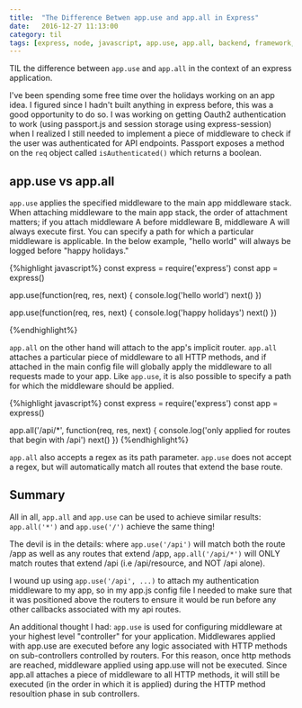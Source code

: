 ```yaml
---
title:  "The Difference Betwen app.use and app.all in Express"
date:   2016-12-27 11:13:00
category: til
tags: [express, node, javascript, app.use, app.all, backend, framework, routing]
---
```


TIL the difference between `app.use` and `app.all` in the context of an express application.

I've been spending some free time over the holidays working on an app idea. I figured since I hadn't built anything in express before, this was a good opportunity to do so. I was working on getting Oauth2 authentication to work (using passport.js and session storage using express-session) when I realized I still needed to implement a piece of middleware to check if the user was authenticated for API endpoints. Passport exposes a method on the `req` object called `isAuthenticated()` which returns a boolean.

## app.use vs app.all

`app.use` applies the specified middleware to the main app middleware stack. When attaching middleware to the main app stack, the order of attachment matters; if you attach middleware A before middleware B, middleware A will always execute first. You can specify a path for which a particular middleware is applicable. In the below example, "hello world" will always be logged before "happy holidays."

{%highlight javascript%}
const express = require('express')
const app = express()

app.use(function(req, res, next) {
  console.log('hello world')
  next()
})

app.use(function(req, res, next) {
  console.log('happy holidays')
  next()
})

{%endhighlight%}

`app.all` on the other hand will attach to the app's implicit router. `app.all` attaches a particular piece of middleware to all HTTP methods, and if attached in the main config file will globally apply the middleware to all requests made to your app. Like `app.use`, it is also possible to specify a path for which the middleware should be applied.

{%highlight javascript%}
const express = require('express')
const app = express()

app.all('/api/*', function(req, res, next) {
  console.log('only applied for routes that begin with /api')
  next()
})
{%endhighlight%}

`app.all` also accepts a regex as its path parameter. `app.use` does not accept a regex, but will automatically match all routes that extend the base route.

## Summary

All in all, `app.all` and `app.use` can be used to achieve similar results: `app.all('*')` and `app.use('/')` achieve the same thing!

The devil is in the details: where `app.use('/api')` will match both the route /app as well as any routes that extend /app, `app.all('/api/*')` will ONLY match routes that extend /api (i.e /api/resource, and NOT /api alone).

I wound up using `app.use('/api', ...)` to attach my authentication middleware to my app, so in my app.js config file I needed to make sure that it was positioned above the routers to ensure it would be run before any other callbacks associated with my api routes.

An additional thought I had: `app.use` is used for configuring middleware at your highest level "controller" for your application. Middlewares applied with app.use are executed before any logic associated with HTTP methods on sub-controllers controlled by routers. For this reason, once http methods are reached, middleware applied using app.use will not be executed. Since app.all attaches a piece of middleware to all HTTP methods, it will still be executed (in the order in which it is applied) during the HTTP method resoultion phase in sub controllers.
